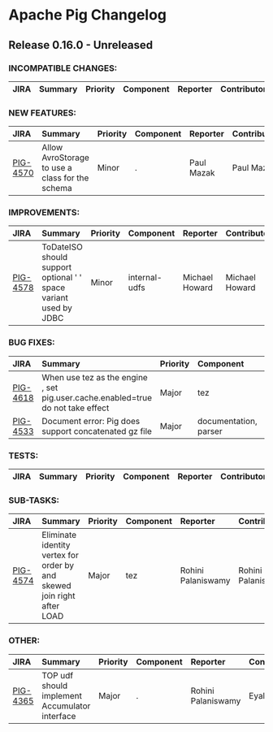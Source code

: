 
<!---
# Licensed to the Apache Software Foundation (ASF) under one
# or more contributor license agreements.  See the NOTICE file
# distributed with this work for additional information
# regarding copyright ownership.  The ASF licenses this file
# to you under the Apache License, Version 2.0 (the
# "License"); you may not use this file except in compliance
# with the License.  You may obtain a copy of the License at
#
#     http://www.apache.org/licenses/LICENSE-2.0
#
# Unless required by applicable law or agreed to in writing, software
# distributed under the License is distributed on an "AS IS" BASIS,
# WITHOUT WARRANTIES OR CONDITIONS OF ANY KIND, either express or implied.
# See the License for the specific language governing permissions and
# limitations under the License.
-->
# Apache Pig Changelog

## Release 0.16.0 - Unreleased

### INCOMPATIBLE CHANGES:

| JIRA | Summary | Priority | Component | Reporter | Contributor |
|:---- |:---- | :--- |:---- |:---- |:---- |


### NEW FEATURES:

| JIRA | Summary | Priority | Component | Reporter | Contributor |
|:---- |:---- | :--- |:---- |:---- |:---- |
| [PIG-4570](https://issues.apache.org/jira/browse/PIG-4570) | Allow AvroStorage to use a class for the schema |  Minor | . | Paul Mazak | Paul Mazak |


### IMPROVEMENTS:

| JIRA | Summary | Priority | Component | Reporter | Contributor |
|:---- |:---- | :--- |:---- |:---- |:---- |
| [PIG-4578](https://issues.apache.org/jira/browse/PIG-4578) | ToDateISO should support optional ' ' space variant used by JDBC |  Minor | internal-udfs | Michael Howard | Michael Howard |


### BUG FIXES:

| JIRA | Summary | Priority | Component | Reporter | Contributor |
|:---- |:---- | :--- |:---- |:---- |:---- |
| [PIG-4618](https://issues.apache.org/jira/browse/PIG-4618) | When use tez as the engine , set pig.user.cache.enabled=true  do  not take effect |  Major | tez | Xiaowei Wang | Xiaowei Wang |
| [PIG-4533](https://issues.apache.org/jira/browse/PIG-4533) | Document error: Pig does support concatenated gz file |  Major | documentation, parser | Tomas Hudik | Daniel Dai |


### TESTS:

| JIRA | Summary | Priority | Component | Reporter | Contributor |
|:---- |:---- | :--- |:---- |:---- |:---- |


### SUB-TASKS:

| JIRA | Summary | Priority | Component | Reporter | Contributor |
|:---- |:---- | :--- |:---- |:---- |:---- |
| [PIG-4574](https://issues.apache.org/jira/browse/PIG-4574) | Eliminate identity vertex for order by and skewed join right after LOAD |  Major | tez | Rohini Palaniswamy | Rohini Palaniswamy |


### OTHER:

| JIRA | Summary | Priority | Component | Reporter | Contributor |
|:---- |:---- | :--- |:---- |:---- |:---- |
| [PIG-4365](https://issues.apache.org/jira/browse/PIG-4365) | TOP udf should implement Accumulator interface |  Major | . | Rohini Palaniswamy | Eyal Allweil |


